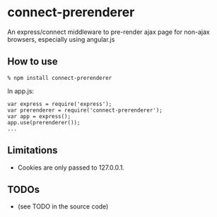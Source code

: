 connect-prerenderer
===================

An express/connect middleware to pre-render ajax page for non-ajax browsers, especially using angular.js

How to use
----------

    % npm install connect-prerenderer

In app.js:

    var express = require('express');
    var prerenderer = require('connect-prerenderer');
    var app = express();
    app.use(prerenderer());
    ...

Limitations
-----------

* Cookies are only passed to 127.0.0.1.

TODOs
-----

* (see TODO in the source code)
